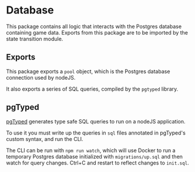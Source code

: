 # Database

This package contains all logic that interacts with the Postgres database containing game data. Exports from this package are to be imported by the state transition module.

## Exports

This package exports a `pool` object, which is the Postgres database connection used by nodeJS.

It also exports a series of SQL queries, compiled by the `pgtyped` library.

## pgTyped

[pgTyped](https://github.com/adelsz/pgtyped) generates type safe SQL queries to run on a nodeJS application.

To use it you must write up the queries in `sql` files annotated in pgTyped's custom syntax, and run the CLI.

The CLI can be run with `npm run watch`, which will use Docker to run a temporary Postgres database initialized with `migrations/up.sql` and then watch for query changes. Ctrl+C and restart to reflect changes to `init.sql`.
